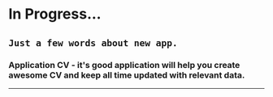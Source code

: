 # In Progress...
## **`Just a few words about new app.`**

### Application CV - it's good application will help you create awesome CV and keep all time updated with relevant data.
---

